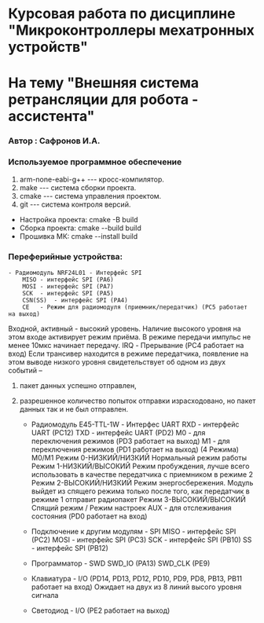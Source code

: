 # Курсовая работа по дисциплине "Микроконтроллеры мехатронных устройств"
# На тему "Внешняя система ретрансляции для робота - ассистента"
### Автор : Сафронов И.А.

### Используемое программное обеспечение

1. arm-none-eabi-g++ --- кросс-компилятор.
1. make --- система сборки проекта.
1. cmake --- система управления проектом.
1. git --- система контроля версий.

- Настройка проекта: 
    cmake -B build
- Сборка проекта:
    cmake --build build     
- Прошивка МК:
    cmake --install build 

### Переферийные устройства:
    - Радиомодуль NRF24L01 - Интерфейс SPI
        MISO - интерфейс SPI (PA6)
        MOSI - интерфейс SPI (PA7)
        SCK  - интерфейс SPI (PA5)
        CSN(SS)  - интерфейс SPI (PA4)
        CE   - Режим для радиомодуля (приемник/передатчик) (PC5 работает на выход)
Входной, активный - высокий уровень. Наличие высокого уровня на этом входе активирует режим приёма. 
В режиме передачи импульс не менее 10мкс начинает передачу.
        IRQ  - Прерывание (PC4 работает на вход)
Если трансивер находится в режиме передатчика, появление на этом выводе низкого уровня свидетельствует об одном из двух событий – 
1) пакет данных успешно отправлен, 
2) разрешенное количество попыток отправки израсходовано, но пакет данных так и не был отправлен.

    - Радиомодуль E45-TTL-1W - Интерфес UART
        RXD - интерфейс UART (PC12)
        TXD - интерфейс UART (PD2)
        M0  - для переключения режимов (PD3 работает на выход)
        M1  - для переключения режимов (PD1 работает на выход)
        (4 Режима) M0/M1
Режим 0-НИЗКИЙ/НИЗКИЙ	Нормальный режим работы
Режим 1-НИЗКИЙ/ВЫСОКИЙ	Режим пробуждения, лучше всего использовать в качестве передатчика с приемником в режиме 2
Режим 2-ВЫСОКИЙ/НИЗКИЙ	Режим энергосбережения. Модуль выйдет из спящего режима только после того, как передатчик в режиме 1 отправит радиопакет
Режим 3-ВЫСОКИЙ/ВЫСОКИЙ	Спящий режим / Режим настроек
        AUX - для отслеживания состояния (PD0 работает на вход)

    - Подключение к другим модулям - SPI
        MISO - интерфейс SPI (PC2)
        MOSI - интерфейс SPI (PC3)
        SCK  - интерфейс SPI (PB10)
        SS   - интерфейс SPI (PB12)

    - Программатор - SWD 
        SWD_IO (PA13)
        SWD_CLK (PE9)

    - Клавиатура - I/O (PD14, PD13, PD12, PD10, PD9, PD8, PB13, PB11 работает на вход)
Ожидает на двух из 8 линий высого уровня сигнала 

    - Светодиод - I/O (PE2 работает на выход)


